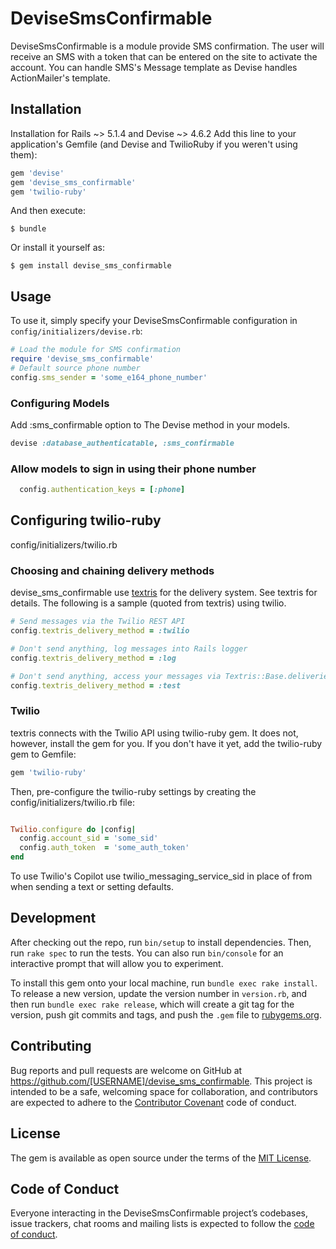 # DeviseSmsConfirmable

DeviseSmsConfirmable is a module provide SMS confirmation. The user will receive an SMS with a token that can be entered on the site to activate the account. You can handle SMS's Message template as Devise handles ActionMailer's template.

## Installation
Installation for Rails ~> 5.1.4 and Devise ~> 4.6.2
Add this line to your application's Gemfile (and Devise and TwilioRuby if you weren't using them):

```ruby
gem 'devise'
gem 'devise_sms_confirmable'
gem 'twilio-ruby'
```

And then execute:

    $ bundle

Or install it yourself as:

    $ gem install devise_sms_confirmable

## Usage
To use it, simply specify your DeviseSmsConfirmable configuration in ```config/initializers/devise.rb```:

```ruby
# Load the module for SMS confirmation
require 'devise_sms_confirmable'
# Default source phone number
config.sms_sender = 'some_e164_phone_number'
```

### Configuring Models
Add :sms_confirmable option to The Devise method in your models.

```ruby
devise :database_authenticatable, :sms_confirmable

``` 

### Allow models to sign in using their phone number

```ruby
  config.authentication_keys = [:phone]
```

## Configuring twilio-ruby 

config/initializers/twilio.rb

### Choosing and chaining delivery methods
devise_sms_confirmable use [textris](https://github.com/visualitypl/textris) for the delivery system. See textris for details.
The following is a sample (quoted from textris) using twilio.

```ruby
# Send messages via the Twilio REST API
config.textris_delivery_method = :twilio

# Don't send anything, log messages into Rails logger
config.textris_delivery_method = :log

# Don't send anything, access your messages via Textris::Base.deliveries
config.textris_delivery_method = :test
```

### Twilio
textris connects with the Twilio API using twilio-ruby gem. It does not, however, install the gem for you. If you don't have it yet, add the twilio-ruby gem to Gemfile:

```ruby
gem 'twilio-ruby'
```

Then, pre-configure the twilio-ruby settings by creating the config/initializers/twilio.rb file:

```ruby

Twilio.configure do |config|
  config.account_sid = 'some_sid'
  config.auth_token  = 'some_auth_token'
end
```

To use Twilio's Copilot use twilio_messaging_service_sid in place of from when sending a text or setting defaults.

## Development

After checking out the repo, run `bin/setup` to install dependencies. Then, run `rake spec` to run the tests. You can also run `bin/console` for an interactive prompt that will allow you to experiment.

To install this gem onto your local machine, run `bundle exec rake install`. To release a new version, update the version number in `version.rb`, and then run `bundle exec rake release`, which will create a git tag for the version, push git commits and tags, and push the `.gem` file to [rubygems.org](https://rubygems.org).

## Contributing

Bug reports and pull requests are welcome on GitHub at https://github.com/[USERNAME]/devise_sms_confirmable. This project is intended to be a safe, welcoming space for collaboration, and contributors are expected to adhere to the [Contributor Covenant](http://contributor-covenant.org) code of conduct.

## License

The gem is available as open source under the terms of the [MIT License](https://opensource.org/licenses/MIT).

## Code of Conduct

Everyone interacting in the DeviseSmsConfirmable project’s codebases, issue trackers, chat rooms and mailing lists is expected to follow the [code of conduct](https://github.com/[USERNAME]/devise_sms_confirmable/blob/master/CODE_OF_CONDUCT.md).
